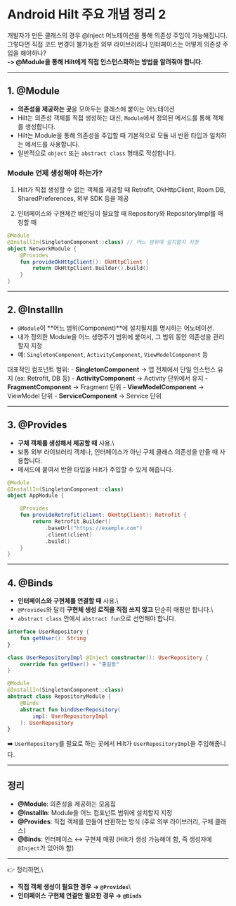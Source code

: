 # Android Hilt 주요 개념 정리 2  
  
개발자가 만든 클래스의 경우 @Inject 어노테이션을 통해 의존성 주입이 가능해집니다.  
그렇다면 직접 코드 변경이 불가능한 외부 라이브러리나 인터페이스는 어떻게 의존성 주입을 해야하나?  
**-> @Module을 통해 Hilt에게 직접 인스턴스화하는 방법을 알려줘야 합니다.**  

------------------------------------------------------------------------

## 1. @Module

-   **의존성을 제공하는 곳**을 모아두는 클래스에 붙이는 어노테이션
-   Hilt는 의존성 객체를 직접 생성하는 대신, `Module`에서 정의된
    메서드를 통해 객체를 생성합니다.
-   Hilt는 Module을 통해 의존성을 주입할 때 기본적으로 모듈 내 반환 타입과 일치하는 메서드를 사용합니다.
-   일반적으로 `object` 또는 `abstract class` 형태로 작성합니다.

### Module 언제 생성해야 하는가?
1) Hilt가 직접 생성할 수 없는 객체를 제공할 때
Retrofit, OkHttpClient, Room DB, SharedPreferences, 외부 SDK 등을 제공

2) 인터페이스와 구현체간 바인딩이 필요할 때
Repository와 RepositoryImpl를 매칭할 때

``` kotlin
@Module
@InstallIn(SingletonComponent::class) // 어느 범위에 설치할지 지정
object NetworkModule {
    @Provides
    fun provideOkHttpClient(): OkHttpClient {
        return OkHttpClient.Builder().build()
    }
}
```

------------------------------------------------------------------------

## 2. @InstallIn

-   `@Module`이 **어느 범위(Component)**에 설치될지를 명시하는
    어노테이션.
-   내가 정의한 Module을 어느 생명주기 범위에 붙여서, 그 범위 동안 의존성을 관리할지 지정
-   예: `SingletonComponent`, `ActivityComponent`, `ViewModelComponent`
    등

대표적인 컴포넌트 범위: - **SingletonComponent** → 앱 전체에서 단일
인스턴스 유지 (ex: Retrofit, DB 등) - **ActivityComponent** → Activity
단위에서 유지 - **FragmentComponent** → Fragment 단위 -
**ViewModelComponent** → ViewModel 단위 - **ServiceComponent** → Service
단위

------------------------------------------------------------------------

## 3. @Provides

-   **구체 객체를 생성해서 제공할 때** 사용.\
-   보통 외부 라이브러리 객체나, 인터페이스가 아닌 구체 클래스 의존성을
    만들 때 사용합니다.
-   메서드에 붙여서 반환 타입을 Hilt가 주입할 수 있게 해줍니다.

``` kotlin
@Module
@InstallIn(SingletonComponent::class)
object AppModule {

    @Provides
    fun provideRetrofit(client: OkHttpClient): Retrofit {
        return Retrofit.Builder()
            .baseUrl("https://example.com")
            .client(client)
            .build()
    }
}
```

------------------------------------------------------------------------

## 4. @Binds

-   **인터페이스와 구현체를 연결할 때** 사용.\
-   `@Provides`와 달리 **구현체 생성 로직을 직접 쓰지 않고** 단순히
    매핑만 합니다.\
-   `abstract class` 안에서 `abstract fun`으로 선언해야 합니다.

``` kotlin
interface UserRepository {
    fun getUser(): String
}

class UserRepositoryImpl @Inject constructor(): UserRepository {
    override fun getUser() = "홍길동"
}

@Module
@InstallIn(SingletonComponent::class)
abstract class RepositoryModule {
    @Binds
    abstract fun bindUserRepository(
        impl: UserRepositoryImpl
    ): UserRepository
}
```

➡️ `UserRepository`를 필요로 하는 곳에서 Hilt가 `UserRepositoryImpl`을
주입해줍니다.

------------------------------------------------------------------------

## 정리

-   **@Module**: 의존성을 제공하는 모음집
-   **@InstallIn**: Module을 어느 컴포넌트 범위에 설치할지 지정
-   **@Provides**: 직접 객체를 만들어 반환하는 방식 (주로 외부
    라이브러리, 구체 클래스)
-   **@Binds**: 인터페이스 ↔ 구현체 매핑 (Hilt가 생성 가능해야 함, 즉
    생성자에 `@Inject`가 있어야 함)

------------------------------------------------------------------------

👉 정리하면,\
- **직접 객체 생성이 필요한 경우 → `@Provides`**\
- **인터페이스 구현체 연결만 필요한 경우 → `@Binds`**

